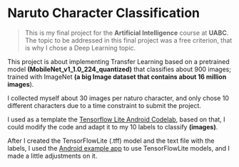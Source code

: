
# Naruto Character Classification

> This is my final project for the **Artificial Intelligence** course at
> **UABC**.  The topic to be addressed in this final project was a free criterion, that is why I chose a Deep Learning topic.

This project is about implementing Transfer Learning based on a pretrained model **(MobileNet_v1_1.0_224_quantized)** that classifies about 900 images; trained with ImageNet **(a big Image dataset that contains about 16 million images**).

I collected myself about 30 images per naturo character, and only chose 10 different characters due to a time constraint to submit the project.

I used as a template the <a href='https://codelabs.developers.google.com/codelabs/recognize-flowers-with-tensorflow-on-android/#0'>Tensorflow Lite Android Codelab</a>, based on that, I could modify the code and adapt it to my 10 labels to classify **(images)**.

After I created the TensorFlowLite (.tff) model and the text file with the labels, I used the <a href='https://github.com/tensorflow/examples/tree/master/lite/examples/image_classification/android/app/src/main/java/org/tensorflow/lite/examples/classification'>Android example app</a> to use TensorFlowLite models, and I made a little adjustments on it.
